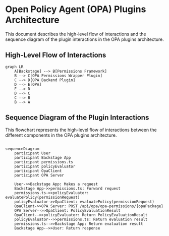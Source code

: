 # Open Policy Agent (OPA) Plugins Architecture

This document describes the high-level flow of interactions and the sequence diagram of the plugin interactions in the OPA plugins architecture.

## High-Level Flow of Interactions

```mermaid
graph LR
    A[Backstage] --> B[Permissions Framework]
    B --> C[OPA Permissions Wrapper Plugin]
    C --> D[OPA Backend Plugin]
    D --> E[OPA]
    E --> D
    D --> C
    C --> B
    B --> A
```

## Sequence Diagram of the Plugin Interactions

This flowchart represents the high-level flow of interactions between the different components in the OPA plugins architecture.

```mermaid

sequenceDiagram
    participant User
    participant Backstage App
    participant permissions.ts
    participant policyEvaluator
    participant OpaClient
    participant OPA Server

    User->>Backstage App: Makes a request
    Backstage App->>permissions.ts: Forward request
    permissions.ts->>policyEvaluator: evaluatePolicy(permissionRequest)
    policyEvaluator->>OpaClient: evaluatePolicy(permissionRequest)
    OpaClient->>OPA Server: POST /api/opa/opa-permissions/{opaPackage}
    OPA Server-->>OpaClient: PolicyEvaluationResult
    OpaClient-->>policyEvaluator: Return PolicyEvaluationResult
    policyEvaluator-->>permissions.ts: Return evaluation result
    permissions.ts-->>Backstage App: Return evaluation result
    Backstage App-->>User: Return response
```
